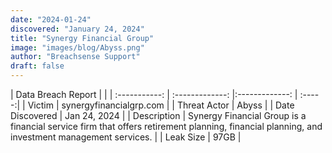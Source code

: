 ```yaml
---
date: "2024-01-24"
discovered: "January 24, 2024"
title: "Synergy Financial Group"
image: "images/blog/Abyss.png"
author: "Breachsense Support"
draft: false
---
```


| Data Breach Report           |              | 
| :-----------: | :-------------:     |:-------------:    | :-----:|
| Victim      | synergyfinancialgrp.com      | 
| Threat Actor      | Abyss      | 
| Date Discovered      | Jan 24, 2024      | 
| Description      | Synergy Financial Group is a financial service firm that offers retirement planning, financial planning, and investment management services.      | 
| Leak Size      | 97GB      | 

